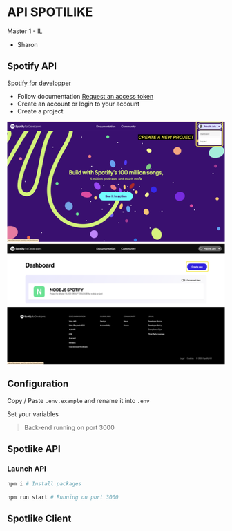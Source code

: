 # API SPOTILIKE

Master 1 - IL

- Sharon

## Spotify API

[Spotify for developper](https://developer.spotify.com/)

- Follow documentation [Request an access token](https://developer.spotify.com/documentation/web-api/tutorials/getting-started#request-an-access-token)
- Create an account or login to your account
- Create a project

![Spotify API acces to dashboard](github/image/dashboard_access.png)
![Spotify API create project](github/image/create_project.png)

## Configuration

Copy / Paste `.env.example` and rename it into `.env`

Set your variables

> Back-end running on port 3000


## Spotlike API

### Launch API

```bash
npm i # Install packages
``` 

```bash
npm run start # Running on port 3000
```

## Spotlike Client
